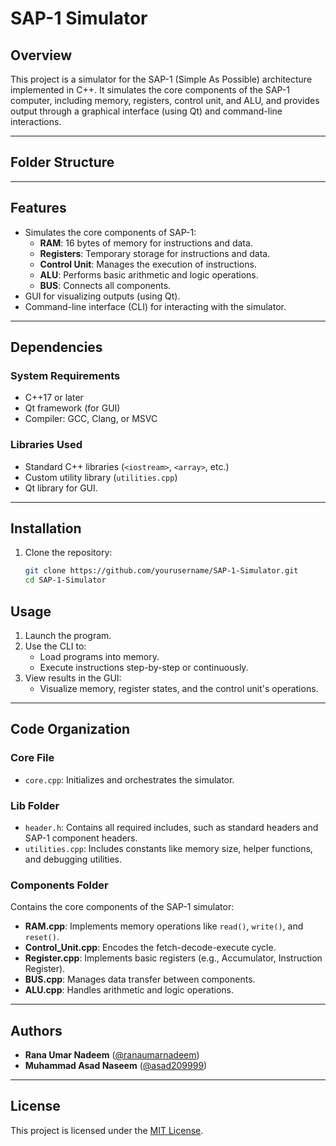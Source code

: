 # **SAP-1 Simulator**

## **Overview**
This project is a simulator for the SAP-1 (Simple As Possible) architecture implemented in C++. It simulates the core components of the SAP-1 computer, including memory, registers, control unit, and ALU, and provides output through a graphical interface (using Qt) and command-line interactions.

---

## **Folder Structure**


---

## **Features**
- Simulates the core components of SAP-1:
  - **RAM**: 16 bytes of memory for instructions and data.
  - **Registers**: Temporary storage for instructions and data.
  - **Control Unit**: Manages the execution of instructions.
  - **ALU**: Performs basic arithmetic and logic operations.
  - **BUS**: Connects all components.
- GUI for visualizing outputs (using Qt).
- Command-line interface (CLI) for interacting with the simulator.

---

## **Dependencies**
### **System Requirements**
- C++17 or later
- Qt framework (for GUI)
- Compiler: GCC, Clang, or MSVC

### **Libraries Used**
- Standard C++ libraries (`<iostream>`, `<array>`, etc.)
- Custom utility library (`utilities.cpp`)
- Qt library for GUI.

---

## **Installation**
1. Clone the repository:
   ```bash
   git clone https://github.com/yourusername/SAP-1-Simulator.git
   cd SAP-1-Simulator
## **Usage**
1. Launch the program.
2. Use the CLI to:
   - Load programs into memory.
   - Execute instructions step-by-step or continuously.
3. View results in the GUI:
   - Visualize memory, register states, and the control unit's operations.

---

## **Code Organization**

### **Core File**
- `core.cpp`: Initializes and orchestrates the simulator.

### **Lib Folder**
- `header.h`: Contains all required includes, such as standard headers and SAP-1 component headers.
- `utilities.cpp`: Includes constants like memory size, helper functions, and debugging utilities.

### **Components Folder**
Contains the core components of the SAP-1 simulator:
- **RAM.cpp**: Implements memory operations like `read()`, `write()`, and `reset()`.
- **Control_Unit.cpp**: Encodes the fetch-decode-execute cycle.
- **Register.cpp**: Implements basic registers (e.g., Accumulator, Instruction Register).
- **BUS.cpp**: Manages data transfer between components.
- **ALU.cpp**: Handles arithmetic and logic operations.

---

## **Authors**
- **Rana Umar Nadeem** ([@ranaumarnadeem](https://github.com/ranaumarnadeem))
- **Muhammad Asad Naseem** ([@asad209999](https://github.com/asad209999))

---

## **License**
This project is licensed under the [MIT License](LICENSE).
